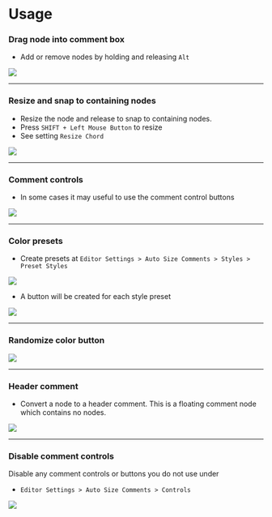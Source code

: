 # Usage

### Drag node into comment box

* Add or remove nodes by holding and releasing `Alt`

![](https://i.imgur.com/2IHt0Pv.gif)

---

### Resize and snap to containing nodes

* Resize the node and release to snap to containing nodes.
* Press `SHIFT + Left Mouse Button` to resize
* See setting `Resize Chord`

![](https://i.imgur.com/uXGwGcq.gif)

---

### Comment controls

* In some cases it may useful to use the comment control buttons

![](https://i.imgur.com/hK4W1lH.gif)

---

### Color presets

* Create presets at `Editor Settings > Auto Size Comments > Styles > Preset Styles`

![](https://i.imgur.com/CC6OwHO.png)

* A button will be created for each style preset

![](https://i.imgur.com/rbfD4xy.gif)

---

### Randomize color button

![](https://i.imgur.com/u5SkKub.gif)

---

### Header comment

* Convert a node to a header comment. This is a floating comment node which contains no nodes.

![](https://i.imgur.com/vOLaUXV.gif)

---

### Disable comment controls

Disable any comment controls or buttons you do not use under

* `Editor Settings > Auto Size Comments > Controls`

![](https://i.imgur.com/6iNk294.png)